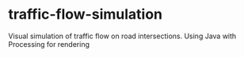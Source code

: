 # traffic-flow-simulation
Visual simulation of traffic flow on road intersections. Using Java with Processing for rendering
